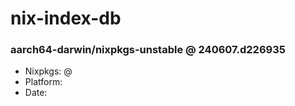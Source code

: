 # nix-index-db
### aarch64-darwin/nixpkgs-unstable @ 240607.d226935
- Nixpkgs: @[](https://github.com/NixOS/nixpkgs/commit/d226935fd75012939397c83f6c385e4d6d832288)
- Platform: 
- Date: 
